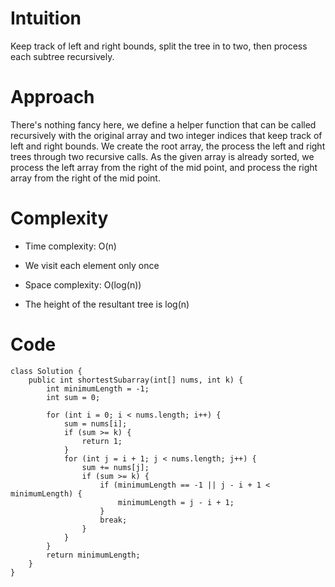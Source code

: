 # Intuition
Keep track of left and right bounds, split the tree in to two, then process each subtree recursively.

# Approach
There's nothing fancy here, we define a helper function that can be called recursively with the original array and two integer indices that keep track of left and right bounds. We create the root array, the process the left and right trees through two recursive calls. As the given array is already sorted, we process the left array from the right of the mid point, and process the right array from the right of the mid point.


# Complexity
- Time complexity: O(n)
- We visit each element only once

- Space complexity: O(log(n))
- The height of the resultant tree is log(n)


# Code
```
class Solution {
    public int shortestSubarray(int[] nums, int k) {
        int minimumLength = -1;
        int sum = 0;
        
        for (int i = 0; i < nums.length; i++) {
            sum = nums[i];
            if (sum >= k) {
                return 1;
            }
            for (int j = i + 1; j < nums.length; j++) {
                sum += nums[j];
                if (sum >= k) {
                    if (minimumLength == -1 || j - i + 1 < minimumLength) {
                        minimumLength = j - i + 1;
                    }
                    break;
                }
            }
        }
        return minimumLength;
    }
}
```